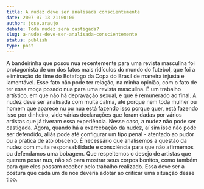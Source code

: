```yaml
---
title: A nudez deve ser analisada conscientemente
date: 2007-07-13 21:00:00
author: jose.araujo
debate: Toda nudez será castigada?
slug: a-nudez-deve-ser-analisada-conscientemente
status: publish 
type: post
---
```


A bandeirinha que posou nua recentemente para uma revista masculina foi protagonista de um dos fatos mais ridículos do mundo do futebol, que foi a eliminação do time do Botafogo da Copa do Brasil de maneira injusta e lamentável. Esse fato não pode ter relação, na minha opinião, com o fato de ter essa moça posado nua para uma revista masculina. É um trabalho artístico, em que não há depravação sexual, e que é remunerado ao final. A nudez deve ser analisada com muita calma, até porque nem toda mulher ou homem que aparece nu ou nua está fazendo isso porque quer, está fazendo isso por dinheiro, vide várias declarações que foram dadas por vários artistas que já tiveram essa experiência. Nesse caso, a nudez não pode ser castigada. Agora, quando há a exarcebação da nudez, aí sim isso não pode ser defendido, aliás pode até configurar um tipo penal - atentado ao pudor ou a prática de ato obsceno. É necessário que analisemos a questão da nudez com muita responsabilidade e consciência para que não afirmemos ou defendamos uma bobagem. Que respeitemos o desejo de artistas que querem posar nus, não só para mostrar seus corpos bonitos, como também para que eles possam receber pelo trabalho realizado. Essa deve ser a postura que cada um de nós deveria adotar ao criticar uma situação desse tipo.
